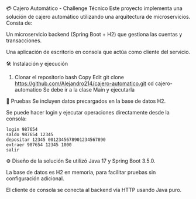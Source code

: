 💳 Cajero Automático - Challenge Técnico
Este proyecto implementa una solución de cajero automático utilizando una arquitectura de microservicios. Consta de:

Un microservicio backend (Spring Boot + H2) que gestiona las cuentas y transacciones.

Una aplicación de escritorio en consola que actúa como cliente del servicio.


🛠️ Instalación y ejecución
1. Clonar el repositorio
bash
Copy
Edit
git clone https://github.com/Alejandro214/cajero-automatico.git
cd cajero-automatico
Se debe ir a la clase Main y ejecutarla

🧪 Pruebas
Se incluyen datos precargados en la base de datos H2.

Se puede hacer login y ejecutar operaciones directamente desde la consola:

```
login 987654 
saldo 987654 12345
depositar 12345 0012345678901234567890
extraer 987654 12345 1000
salir
```



⚙️ Diseño de la solución
Se utilizó Java 17 y Spring Boot 3.5.0.

La base de datos es H2 en memoria, para facilitar pruebas sin configuración adicional.

El cliente de consola se conecta al backend vía HTTP usando Java puro.


